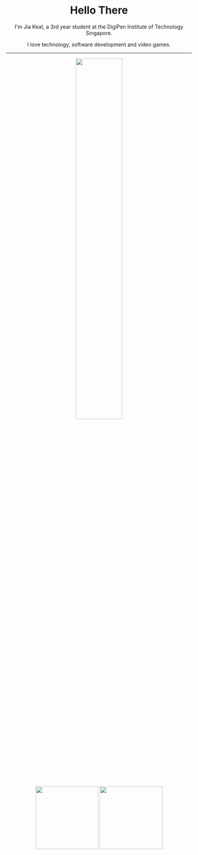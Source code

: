 <div>
  <div align=center>
    <h1>Hello There</h1>
    <p>I'm Jia Keat, a 3rd year student at the DigiPen Institute of Technology Singapore.</p>
    <p>I love technology, software development and video games.</p>
  </div>
  <hr/>
  <div align=center>
    <div>
      <div>
        <a href="https://git.io/streak-stats"><img align=center style="width: 50%;" src="http://github-readme-streak-stats.herokuapp.com?user=ksxjltze&theme=highcontrast&date_format=M%20j%5B%2C%20Y%5D"/></a>
      </div>
      <br>
      <div align=center>
        <a href="https://github.com/anuraghazra/github-readme-stats"><img align=center height=170 src="https://github-readme-stats.vercel.app/api?username=ksxjltze&theme=highcontrast"/></a>
        <a href="https://github.com/anuraghazra/github-readme-stats"><img align=center height=170 src="https://github-readme-stats.vercel.app/api/top-langs/?username=ksxjltze&layout=compact&theme=vision-friendly-dark"/></a>
      </div>
    </div>
  </div>
</div>
<!--
**ksxjltze/ksxjltze** is a ✨ _special_ ✨ repository because its `README.md` (this file) appears on your GitHub profile.

Here are some ideas to get you started:

- 🔭 I’m currently working on ...
- 🌱 I’m currently learning ...
- 👯 I’m looking to collaborate on ...
- 🤔 I’m looking for help with ...
- 💬 Ask me about ...
- 📫 How to reach me: ...
- 😄 Pronouns: ...
- ⚡ Fun fact: ...
-->
